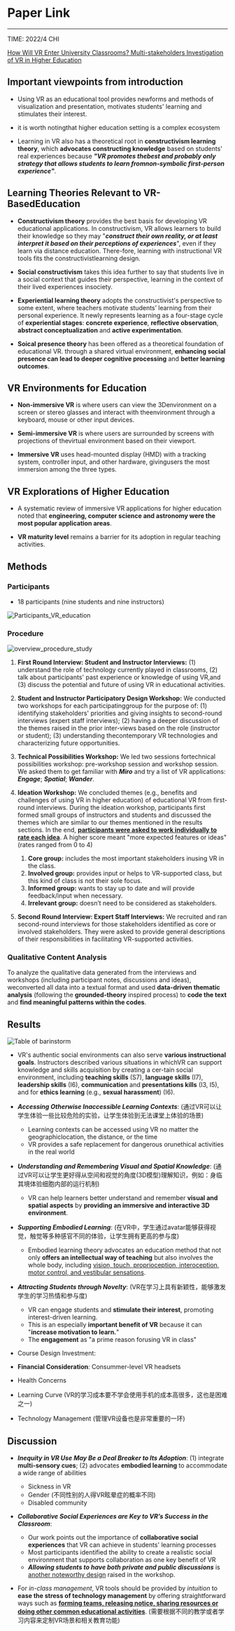 # Paper Link

---

TIME: 2022/4 CHI

[How Will VR Enter University Classrooms? Multi-stakeholders Investigation of VR in Higher Education](https://doi.org/10.1145/3491102.3517542)

## Important viewpoints from introduction

* Using VR as an educational tool provides newforms and methods of visualization and presentation, motivates students' learning and stimulates their interest.

* it is worth notingthat higher education setting is a complex ecosystem

* Learning in VR also has a theoretical root in **constructivism learning theory**, which **advocates constructing knowledge** based on students' real experiences because ***"VR promotes thebest and probably only strategy that allows students to learn fromnon-symbolic first-person experience"***.

## Learning Theories Relevant to VR-BasedEducation

* **Constructivism theory** provides the best basis for developing VR educational applications. In constructivism, VR allows learners to build their knowledge so they may "***construct their own reality, or at least interpret it based on their perceptions of experiences***", even if they learn via distance education. There-fore, learning with instructional VR tools fits the constructivistlearning design.

* **Social constructivism** takes this idea further to say that students live in a social context that guides their perspective, learning in the context of their lived experiences insociety.

* **Experiential learning theory** adopts the constructivist's perspective to some extent, where teachers motivate students’ learning from their personal experience. It newly represents learning as a four-stage cycle of **experiential stages**: **concrete experience**, **reflective observation**, **abstract conceptualization** and **active experimentation**.

* **Soical presence theory** has been offered as a theoretical foundation of educational VR. through a shared virtual environment, **enhancing social presence can lead to deeper cognitive processing** and **better learning outcomes**.

## VR Environments for Education

* **Non-immersive VR** is where users can view the 3Denvironment on a screen or stereo glasses and interact with theenvironment through a keyboard, mouse or other input devices.

* **Semi-immersive VR** is where users are surrounded by screens with projections of thevirtual environment based on their viewport.

* **Immersive VR** uses head-mounted display (HMD) with a tracking system, controller input, and other hardware, givingusers the most immersion among the three types.

## VR Explorations of Higher Education

* A systematic review of immersive VR applications for higher education noted that **engineering, computer science and astronomy were the most popular application areas**.

* **VR maturity level** remains a barrier for its adoption in regular teaching activities.

## Methods

### Participants

* 18 participants (nine students and nine instructors)

![Participants_VR_education](../Pictures%20and%20Graphs/Participants_details_VR_education.png)

### Procedure

![overview_procedure_study](../Pictures%20and%20Graphs/Study_Procedure_VR_education.png)

1. **First Round Interview: Student and Instructor Interviews:** (1) understand the role of technology currently played in classrooms, (2) talk about participants' past experience or knowledge of using VR,and (3) discuss the potential and future of using VR in educational activities.

2. **Student and Instructor Participatory Design Workshop:** We conducted two workshops for each participatinggroup for the purpose of: (1) identifying stakeholders' priorities and giving insights to second-round interviews (expert staff interviews); (2) having a deeper discussion of the themes raised in the prior inter-views based on the role (instructor or student); (3) understanding thecontemporary VR technologies and characterizing future opportunities.

3. **Technical Possibilities Workshop:** We led two sessions fortechnical possibilities workshop: pre-workshop session and workshop session. We asked them to get familiar with ***Miro*** and try a list of VR applications: ***Engage***; ***Spatial***; ***Wander***.

4. **Ideation Workshop:** We concluded themes (e.g., benefits and challenges of using VR in higher education) of educational VR from first-round interviews. During the ideation workshop, participants first formed small groups of instructors and students and discussed the themes which are similar to our themes mentioned in the results sections. In the end, <u>**participants were asked to work individually to rate each idea**</u>. A higher score meant "more expected features or ideas" (rates ranged from 0 to 4)
   1. **Core group:** includes the most important stakeholders inusing VR in the class.
   2. **Involved group:** provides input or helps to VR-supported class, but this kind of class is not their sole focus.
   3. **Informed group:** wants to stay up to date and will provide feedback/input when necessary.
   4. **Irrelevant group:** doesn’t need to be considered as stakeholders.

5. **Second Round Interview: Expert Staff Interviews:** We recruited and ran second-round interviews for those stakeholders identified as core or involved stakeholders. They were asked to provide general descriptions of their responsibilities in facilitating VR-supported activities.

### Qualitative Content Analysis

To analyze the qualitative data generated from the interviews and workshops (including participant notes, discussions and ideas), weconverted all data into a textual format and used **data-driven thematic analysis** (following the **grounded-theory** inspired process) to **code the text** and **find meaningful patterns within the codes**.

## Results

![Table of barinstorm](../Pictures%20and%20Graphs/brainstorm_of_VR_education.png)

* VR's authentic social environments can also serve **various instructional goals**. Instructors described various situations in whichVR can support knowledge and skills acquisition by creating a cer-tain social environment, including **teaching skills** (S7), **language skills** (I7), **leadership skills** (I6), **communication** and **presentations kills** (I3, I5), and for **ethics learning** (e.g., **sexual harassment**) (I6).

* ***Accessing Otherwise Inaccessible Learning Contexts***: (通过VR可以让学生体验一些比较危险的实验，让学生体验到无法课堂上体验的场景)
  * Learning contexts can be accessed using VR no matter the geographiclocation, the distance, or the time
  * VR provides a safe replacement for dangerous orunethical activities in the real world

* ***Understanding and Remembering Visual and Spatial Knowledge***: (通过VR可以让学生更好得从空间和视觉的角度(3D模型)理解知识，例如：身临其境体验细胞内部的运行机制)
  * VR can help learners better understand and remember **visual and spatial aspects** by **providing an immersive and interactive 3D environment**.

* ***Supporting Embodied Learning***: (在VR中，学生通过avatar能够获得视觉，触觉等多种感官不同的体验，让学生拥有更高的参与度)
  * Embodied learning theory advocates an education method that not only **offers an intellectual way of teaching** but also involves the whole body, including <u>vision, touch, proprioception, interoception, motor control, and vestibular sensations</u>.

* ***Attracting Students through Novelty***: (VR在学习上具有新颖性，能够激发学生的学习热情和参与度)
  * VR can engage students and **stimulate their interest**, promoting interest-driven learning.
  * This is an especially **important benefit of VR** because it can "**increase motivation to learn.**"
  * The **engagement** as "a prime reason forusing VR in class"

* Course  Design  Investment:

* **Financial Consideration**: Consummer-level VR headsets

* Health Concerns

* Learning Curve (VR的学习成本要不学会使用手机的成本高很多，这也是困难之一)

* Technology Management (管理VR设备也是非常重要的一环)

## Discussion

* ***Inequity in VR Use May Be a Deal Breaker to Its Adoption***: (1) integrate **multi-sensory cues**; (2) advocates **embodied learning** to accommodate a wide range of abilities
  * Sickness in VR
  * Gender (不同性别的人得VR眩晕症的概率不同)
  * Disabled community

* ***Collaborative Social Experiences are Key to VR’s Success in the Classroom***:
  * Our work points out the importance of **collaborative social experiences** that VR can achieve in students' learning processes
  * Most participants identified the ability to create a realistic social environment that supports collaboration as one key benefit of VR
  * ***Allowing students to have both private and public discussions*** is <u>another noteworthy design</u> raised in the workshop.

* For *in-class management*, VR tools should be provided by *intuition* to **ease the stress of technology management** by offering straightforward ways such as <u>**forming teams, releasing notice, sharing resources or doing other common educational activities**</u>. (需要根据不同的教学或者学习内容来定制VR场景和相关教育功能)